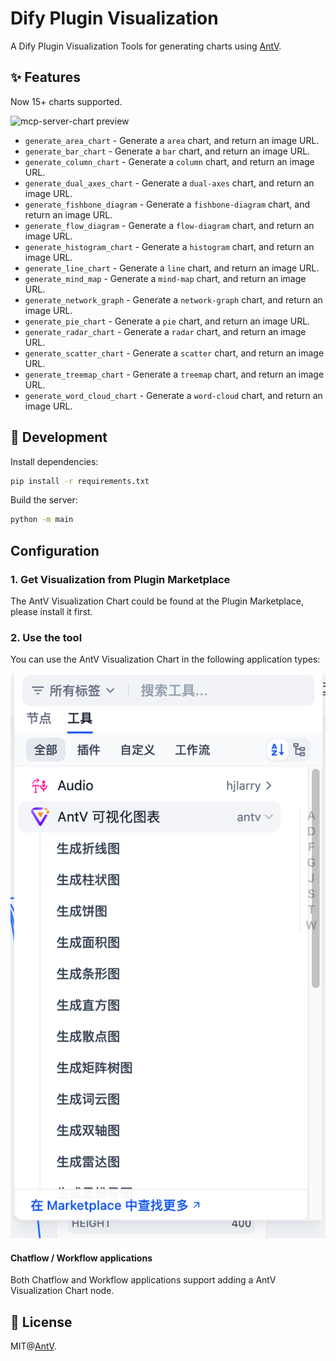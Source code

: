 # Dify Plugin Visualization

A Dify Plugin Visualization Tools for generating charts using [AntV](https://github.com/antvis/).

## ✨ Features

Now 15+ charts supported.

<img width="640" alt="mcp-server-chart preview" src="https://mdn.alipayobjects.com/huamei_qa8qxu/afts/img/A*ZlzKQKoJzsYAAAAAAAAAAAAAemJ7AQ/fmt.webp" />

- `generate_area_chart` - Generate a `area` chart, and return an image URL.
- `generate_bar_chart` - Generate a `bar` chart, and return an image URL.
- `generate_column_chart` - Generate a `column` chart, and return an image URL.
- `generate_dual_axes_chart` - Generate a `dual-axes` chart, and return an image URL.
- `generate_fishbone_diagram` - Generate a `fishbone-diagram` chart, and return an image URL.
- `generate_flow_diagram` - Generate a `flow-diagram` chart, and return an image URL.
- `generate_histogram_chart` - Generate a `histogram` chart, and return an image URL.
- `generate_line_chart` - Generate a `line` chart, and return an image URL.
- `generate_mind_map` - Generate a `mind-map` chart, and return an image URL.
- `generate_network_graph` - Generate a `network-graph` chart, and return an image URL.
- `generate_pie_chart` - Generate a `pie` chart, and return an image URL.
- `generate_radar_chart` - Generate a `radar` chart, and return an image URL.
- `generate_scatter_chart` - Generate a `scatter` chart, and return an image URL.
- `generate_treemap_chart` - Generate a `treemap` chart, and return an image URL.
- `generate_word_cloud_chart` - Generate a `word-cloud` chart, and return an image URL.

## 🔨 Development

Install dependencies:

```bash
pip install -r requirements.txt
```

Build the server:

```bash
python -m main
```

## Configuration

### 1. Get Visualization from Plugin Marketplace

The AntV Visualization Chart could be found at the Plugin Marketplace, please install it first.

### 2. Use the tool

You can use the AntV Visualization Chart in the following application types:

![](./_assets/antv.png)

#### Chatflow / Workflow applications

Both Chatflow and Workflow applications support adding a AntV Visualization Chart node.

## 📄 License

MIT@[AntV](https://github.com/antvis).
